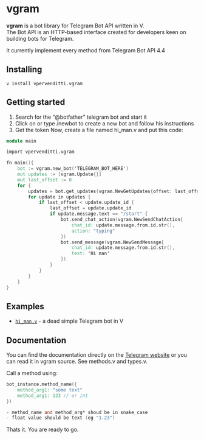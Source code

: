 # vgram   
**vgram** is a bot library for Telegram Bot API written in V.   
The Bot API is an HTTP-based interface created for developers keen on building bots for Telegram.

It currently implement every method from Telegram Bot API 4.4
## Installing  
```
v install vpervenditti.vgram
```

## Getting started  
1. Search for the “@botfather” telegram bot and start it  
2. Click on or type /newbot to create a new bot and follow his instructions  
3. Get the token Now, create a file named hi_man.v and put this code:  
```v
module main

import vpervenditti.vgram

fn main(){
    bot := vgram.new_bot('TELEGRAM_BOT_HERE')
    mut updates := [vgram.Update{}]
    mut last_offset := 0
    for {
        updates = bot.get_updates(vgram.NewGetUpdates{offset: last_offset, limit: 100})
        for update in updates {
            if last_offset < update.update_id {
                last_offset = update.update_id
                if update.message.text == "/start" {
                    bot.send_chat_action(vgram.NewSendChatAction{
                        chat_id: update.message.from.id.str(),
                        action: "typing"
                    })
                    bot.send_message(vgram.NewSendMessage{
                        chat_id: update.message.from.id.str(),
                        text: 'Hi man'
                    })
                }
            }
        }
    }
}
```
## Examples  
* [`hi_man.v`](examples/hi_man.v) - a dead simple Telegram bot in V

## Documentation  
You can find the documentation directly on the [Telegram website](https://core.telegram.org/bots/api) or you can read it in vgram source. See methods.v and types.v.

Call a method using:
```v
bot_instance.method_name({
    method_arg1: "some text"
    method_arg1: 123 // or int
})

- method_name and method_arg* shoud be in snake_case
- float value should be text (eg "1.23")
```
Thats it. You are ready to go.